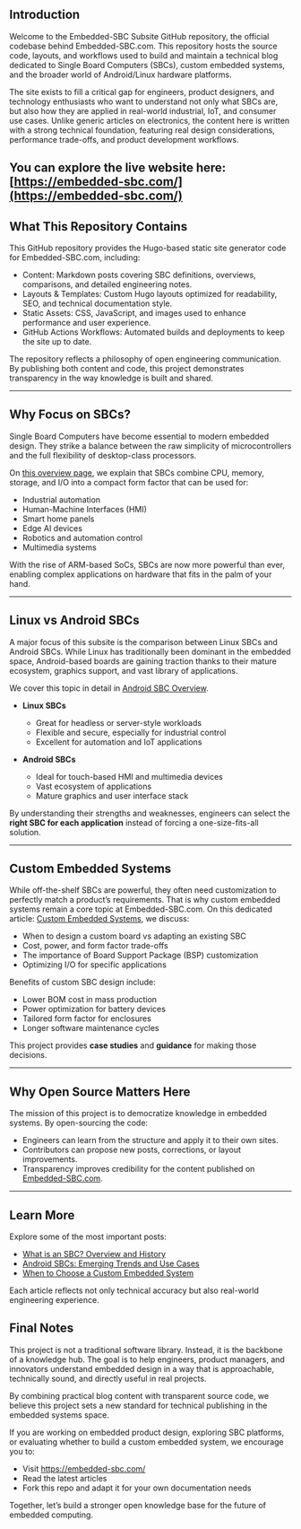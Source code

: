 ## Introduction

Welcome to the Embedded-SBC Subsite GitHub repository, the official codebase behind Embedded-SBC.com. This repository hosts the source code, layouts, and workflows used to build and maintain a technical blog dedicated to Single Board Computers (SBCs), custom embedded systems, and the broader world of Android/Linux hardware platforms.

The site exists to fill a critical gap for engineers, product designers, and technology enthusiasts who want to understand not only what SBCs are, but also how they are applied in real-world industrial, IoT, and consumer use cases. Unlike generic articles on electronics, the content here is written with a strong technical foundation, featuring real design considerations, performance trade-offs, and product development workflows.

You can explore the live website here: [https://embedded-sbc.com/](https://embedded-sbc.com/)
---

## What This Repository Contains

This GitHub repository provides the Hugo-based static site generator code for Embedded-SBC.com, including:
- Content: Markdown posts covering SBC definitions, overviews, comparisons, and detailed engineering notes.
- Layouts & Templates: Custom Hugo layouts optimized for readability, SEO, and technical documentation style.
- Static Assets: CSS, JavaScript, and images used to enhance performance and user experience.
- GitHub Actions Workflows: Automated builds and deployments to keep the site up to date.

The repository reflects a philosophy of open engineering communication. By publishing both content and code, this project demonstrates transparency in the way knowledge is built and shared.

---

## Why Focus on SBCs?

Single Board Computers have become essential to modern embedded design. They strike a balance between the raw simplicity of microcontrollers and the full flexibility of desktop-class processors.

On [this overview page](https://embedded-sbc.com/posts/sbc-overview/), we explain that SBCs combine CPU, memory, storage, and I/O into a compact form factor that can be used for:
- Industrial automation
- Human-Machine Interfaces (HMI)
- Smart home panels
- Edge AI devices
- Robotics and automation control
- Multimedia systems

With the rise of ARM-based SoCs, SBCs are now more powerful than ever, enabling complex applications on hardware that fits in the palm of your hand.

---


## Linux vs Android SBCs

A major focus of this subsite is the comparison between Linux SBCs and Android SBCs. While Linux has traditionally been dominant in the embedded space, Android-based boards are gaining traction thanks to their mature ecosystem, graphics support, and vast library of applications.

We cover this topic in detail in [Android SBC Overview](https://embedded-sbc.com/posts/android-sbc-overview/).

- **Linux SBCs**  
  - Great for headless or server-style workloads  
  - Flexible and secure, especially for industrial control  
  - Excellent for automation and IoT applications  

- **Android SBCs**  
  - Ideal for touch-based HMI and multimedia devices  
  - Vast ecosystem of applications  
  - Mature graphics and user interface stack  

By understanding their strengths and weaknesses, engineers can select the **right SBC for each application** instead of forcing a one-size-fits-all solution.

---

## Custom Embedded Systems

While off-the-shelf SBCs are powerful, they often need customization to perfectly match a product’s requirements. That is why custom embedded systems remain a core topic at Embedded-SBC.com.
On this dedicated article: [Custom Embedded Systems](https://embedded-sbc.com/posts/custom-embedded-systems/), we discuss:

- When to design a custom board vs adapting an existing SBC  
- Cost, power, and form factor trade-offs  
- The importance of Board Support Package (BSP) customization  
- Optimizing I/O for specific applications  

Benefits of custom SBC design include:

- Lower BOM cost in mass production  
- Power optimization for battery devices  
- Tailored form factor for enclosures  
- Longer software maintenance cycles  

This project provides **case studies** and **guidance** for making those decisions.

---

## Why Open Source Matters Here

The mission of this project is to democratize knowledge in embedded systems. By open-sourcing the code:

- Engineers can learn from the structure and apply it to their own sites.
- Contributors can propose new posts, corrections, or layout improvements.
- Transparency improves credibility for the content published on [Embedded-SBC.com](https://embedded-sbc.com/).

---

## Learn More

Explore some of the most important posts:
- [What is an SBC? Overview and History](https://embedded-sbc.com/posts/sbc-overview/)
- [Android SBCs: Emerging Trends and Use Cases](https://embedded-sbc.com/posts/android-sbc-overview/)
- [When to Choose a Custom Embedded System](https://embedded-sbc.com/posts/custom-embedded-systems/)

Each article reflects not only technical accuracy but also real-world engineering experience.


## Final Notes

This project is not a traditional software library. Instead, it is the backbone of a knowledge hub. The goal is to help engineers, product managers, and innovators understand embedded design in a way that is approachable, technically sound, and directly useful in real projects.

By combining practical blog content with transparent source code, we believe this project sets a new standard for technical publishing in the embedded systems space.

If you are working on embedded product design, exploring SBC platforms, or evaluating whether to build a custom embedded system, we encourage you to:
- Visit https://embedded-sbc.com/
- Read the latest articles
- Fork this repo and adapt it for your own documentation needs

Together, let’s build a stronger open knowledge base for the future of embedded computing.